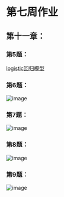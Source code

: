 # 第七周作业
## 第十一章：
### 第5题：
[logistic回归模型]()

### 第6题：
![image](https://github.com/litterqi/Introduction-to-data-science-and-engineering/assets/123362884/272e89f2-6f1d-4f61-aeca-e46ad69ba55a)

### 第7题：
![image](https://github.com/litterqi/Introduction-to-data-science-and-engineering/assets/123362884/bc3d15cb-d027-4bf3-98a2-dc47f35d4188)

### 第8题：
![image](https://github.com/litterqi/Introduction-to-data-science-and-engineering/assets/123362884/d665d598-1f66-4a7c-9b60-b9c392513e60)

### 第9题：
![image](https://github.com/litterqi/Introduction-to-data-science-and-engineering/assets/123362884/db15c6b6-6de0-49bf-b1a4-974107ec3e34)

